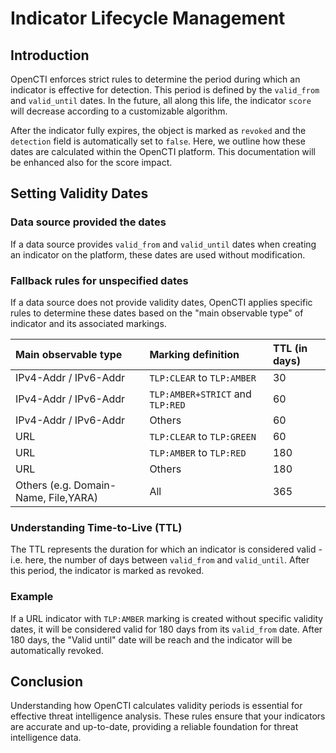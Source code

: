 # Indicator Lifecycle Management

## Introduction

OpenCTI enforces strict rules to determine the period during which an indicator is effective for detection. This period is defined by the `valid_from` and `valid_until` dates. In the future, all along this life, the indicator `score` will decrease according to a customizable algorithm.

After the indicator fully expires, the object is marked as `revoked` and the `detection` field is automatically set to `false`. Here, we outline how these dates are calculated within the OpenCTI platform. This documentation will be enhanced also for the score impact.

## Setting Validity Dates

### Data source provided the dates

If a data source provides `valid_from` and `valid_until` dates when creating an indicator on the platform, these dates are used without modification.

### Fallback rules for unspecified dates

If a data source does not provide validity dates, OpenCTI applies specific rules to determine these dates based on the "main observable type" of indicator and its associated markings.

| Main observable type                 | Marking definition               | TTL (in days) |
|:-------------------------------------|:---------------------------------|:--------------|
| IPv4-Addr / IPv6-Addr                | `TLP:CLEAR` to `TLP:AMBER`       | 30            |
| IPv4-Addr / IPv6-Addr                | `TLP:AMBER+STRICT` and `TLP:RED` | 60            |
| IPv4-Addr / IPv6-Addr                | Others                           | 60            |
| URL                                  | `TLP:CLEAR` to `TLP:GREEN`       | 60            |
| URL                                  | `TLP:AMBER` to `TLP:RED`         | 180           |
| URL                                  | Others                           | 180           |
| Others (e.g. Domain-Name, File,YARA) | All                              | 365           |

### Understanding Time-to-Live (TTL)

The TTL represents the duration for which an indicator is considered valid - i.e.  here, the number of days between `valid_from` and `valid_until`.  After this period, the indicator is marked as revoked.

### Example

If a URL indicator with `TLP:AMBER` marking is created without specific validity dates, it will be considered valid for 180 days from its `valid_from` date. After 180 days, the "Valid until" date will be reach and the indicator will be automatically revoked.

## Conclusion

Understanding how OpenCTI calculates validity periods is essential for effective threat intelligence analysis. These rules ensure that your indicators are accurate and up-to-date, providing a reliable foundation for threat intelligence data.